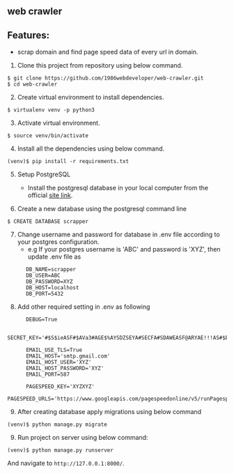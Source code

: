 ## web crawler

## Features:
- scrap domain and find page speed data of every url in domain.

1. Clone this project from repository using below command.

```shell script
$ git clone https://github.com/1986webdeveloper/web-crawler.git
$ cd web-crawler
```

2. Create virtual environment to install dependencies.

```shell script
$ virtualenv venv -p python3
``` 

3. Activate virtual environment.

```shell script
$ source venv/bin/activate
```

4. Install all the dependencies using below command.

```shell script
(venv)$ pip install -r requirements.txt
```

5. Setup PostgreSQL
    - Install the postgresql database in your local computer from the official [site link](https://www.postgresql.org/download/).

6. Create a new database using the postgresql command line

```shell script
$ CREATE DATABASE scrapper
```

7. Change username and password for database in .env file according to your postgres configuration.
    - e.g  If your postgres username is 'ABC' and password is 'XYZ', then update .env file as
```
      DB_NAME=scrapper
      DB_USER=ABC
      DB_PASSWORD=XYZ
      DB_HOST=localhost
      DB_PORT=5432
```

8. Add other required setting in .env as following

```
      DEBUG=True

      SECRET_KEY='#$S$ieASF#$AVa3#AGE$%AYSDZSEYA#SECFA#SDAWEASF@ARYAE!!!AS#$ETG'

      EMAIL_USE_TLS=True
      EMAIL_HOST='smtp.gmail.com'
      EMAIL_HOST_USER='XYZ'
      EMAIL_HOST_PASSWORD='XYZ'
      EMAIL_PORT=587

      PAGESPEED_KEY='XYZXYZ'
      PAGESPEED_URLS='https://www.googleapis.com/pagespeedonline/v5/runPagespeed'
```

9. After creating database apply migrations using below command

```shell script
(venv)$ python manage.py migrate
```

9. Run project on server using below command:
```shell script
(venv)$ python manage.py runserver
```

And navigate to `http://127.0.0.1:8000/`.